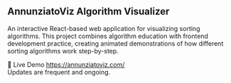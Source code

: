 
## AnnunziatoViz Algorithm Visualizer
An interactive React-based web application for visualizing sorting algorithms. This project combines algorithm education with frontend development practice, creating animated demonstrations of how different sorting algorithms work step-by-step.

🚀 Live Demo
https://annunziatoviz.com/
<br>
Updates are frequent and ongoing. 



